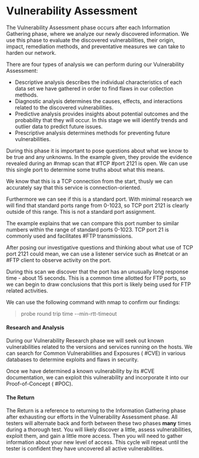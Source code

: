 # Vulnerability Assessment

The Vulnerability Assessment phase occurs after each Information Gathering phase, where we analyze our newly discovered information. We use this phase to evaluate the discovered vulnerabilities, their origin, impact, remediation methods, and preventative measures we can take to harden our network.

There are four types of analysis we can perform during our Vulnerability Assessment:

- Descriptive analysis describes the individual characteristics of each data set we have gathered in order to find flaws in our collection methods.
- Diagnostic analysis determines the causes, effects, and interactions related to the discovered vulnerabilities.
- Predictive analysis provides insights about potential outcomes and the probability that they will occur. In this stage we will identify trends and outlier data to predict future issues.
- Prescriptive analysis determines methods for preventing future vulnerabilities.

During this phase it is important to pose questions about what we know to be true and any unknowns. In the example given, they provide the evidence revealed during an #nmap scan that #TCP #port 2121 is open. We can use this single port to determine some truths about what this means.

We know that this is a TCP connection from the start, thusly we can accurately say that this service is connection-oriented.

Furthermore we can see if this is a standard port. With minimal research we will find that standard ports range from 0-1023, so TCP port 2121 is clearly outside of this range. This is not a standard port assignment.

The example explains that we can compare this port number to similar numbers within the range of standard ports 0-1023. TCP port 21 is commonly used and facilitates #FTP transmissions.

After posing our investigative questions and thinking about what use of TCP port 2121 could mean, we can use a listener service such as #netcat or an #FTP client to observe activity on the port. 

During this scan we discover that the port has an unusually long response time - about 15 seconds. This is a common time allotted for FTP ports, so we can begin to draw conclusions that this port is likely being used for FTP related activities.

We can use the following command with nmap to confirm our findings:

>probe round trip time --min-rtt-timeout

#### Research and Analysis

During our Vulnerability Research phase we will seek out known vulnerabilities related to the versions and services running on the hosts. We can search for Common Vulnerabilities and Exposures ( #CVE) in various databases to determine exploits and flaws in security.

Once we have determined a known vulnerability by its #CVE documentation, we can exploit this vulnerability and incorporate it into our Proof-of-Concept ( #POC).

#### The Return

The Return is a reference to returning to the Information Gathering phase after exhausting our efforts in the Vulnerability Assessment phase. All testers will alternate back and forth between these two phases **many** times during a thorough test. You will likely discover a little, assess vulnerabilities, exploit them, and gain a little more access. Then you will need to gather information about your new level of access. This cycle will repeat until the tester is confident they have uncovered all active vulnerabilities.
